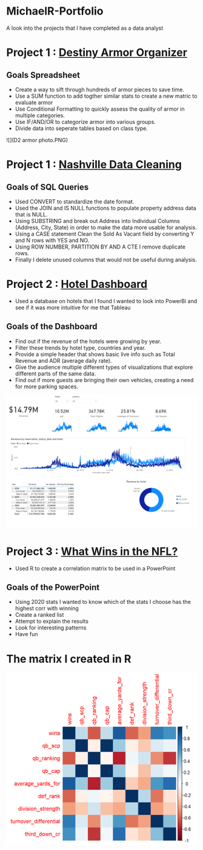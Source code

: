 # MichaelR-Portfolio 
A look into the projects that I have completed as a data analyst

# Project 1 : [Destiny Armor Organizer](https://github.com/MichaelR98/Destiny2-Armor) 
## Goals Spreadsheet
* Create a way to sift through hundreds of armor pieces to save time.
* Use a SUM function to add togther similar stats to create a new matric to evaluate armor 
* Use Conditional Formatting to quickly assess the quality of armor in multiple categories.
* Use IF/AND/OR to categorize armor into various groups.
* Divide data into seperate tables based on class type. 

![](D2 armor photo.PNG)

# Project 1 : [Nashville Data Cleaning](https://github.com/MichaelR98/NashvilleDataCleaning) 
## Goals of SQL Queries
* Used CONVERT to standardize the date format.
* Used the JOIN and IS NULL functions to populate property address data that is NULL.
* Using SUBSTRING and break out Address into Individual Columns (Address, City, State) in order to make the data more usable for analysis.
* Using a CASE statement Clean the Sold As Vacant field by converting Y and N rows with YES and NO. 
* Using ROW NUMBER, PARTITION BY AND A CTE I remove duplicate rows.
* Finally I delete unused columns that would not be useful during analysis.



# Project 2 : [Hotel Dashboard](https://github.com/MichaelR98/Hotel-Project)
* Used a database on hotels that I found I wanted to look into PowerBi and see if it was more intuitive for me that Tableau

## Goals of the Dashboard
* Find out if the revenue of the hotels were growing by year. 
* Filter these trends by hotel type, countries and year.
* Provide a simple header that shows basic live info such as Total Revenue and ADR (average daily rate).
* Give the audience multiple different types of visualizations that explore different parts of the same data.
* Find out if more guests are bringing their own vehicles, creating a need for more parking spaces.

![](images/image_2021-07-20_120801.png)


# Project 3 : [What Wins in the NFL?](https://github.com/MichaelR98/NFL-Powerpoint)
* Used R to create a correlation matrix to be used in a PowerPoint

## Goals of the PowerPoint
* Using 2020 stats I wanted to know which of the stats I choose has the highest corr with winning
* Create a ranked list
* Attempt to explain the results
* Look for interesting patterns
* Have fun

# The matrix I created in R 
![](images/nfl%20matrix.png)







